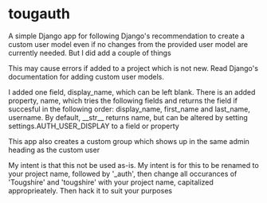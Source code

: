 # tougauth

A simple Django app for following Django's recommendation to create a custom user model even if no changes from the provided user model are currently needed.  But I did add a couple of things

This may cause errors if added to a project which is not new.  Read Django's documentation for adding custom user models.

I added one field, display\_name, which can be left blank.  There is an added property, name, which tries the following fields and returns the field if succesful in the following order: display\_name, first\_name and last\_name, username.  By default, \_\_str\_\_ returns name, but can be altered by setting settings.AUTH\_USER\_DISPLAY to a field or property

This app also creates a custom group which shows up in the same admin heading as the custom user

My intent is that this not be used as-is.  My intent is for this to be renamed to your project name, followed by '\_auth', then change all occurances of 'Tougshire' and 'tougshire' with your project name, capitalized approprieately.  Then hack it to suit your purposes

